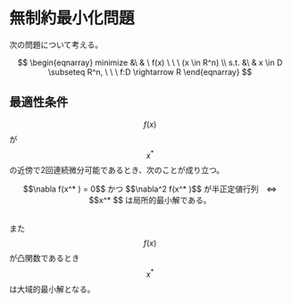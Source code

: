 # 無制約最小化問題

次の問題について考える。

$$
\begin{eqnarray}
minimize &\ & \ f(x) \ \ \ (x \in R^n) \\
s.t. &\ &
x \in D \subseteq R^n, \ \ \ f:D \rightarrow R
\end{eqnarray}
$$

## 最適性条件

$$f(x)$$ が $$x^* $$ の近傍で2回連続微分可能であるとき、次のことが成り立つ。

<center>
$$\nabla f(x^* ) = 0$$ かつ $$\nabla^2 f(x^* )$$ が半正定値行列　⇔　$$x^* $$ は局所的最小解である。
</center><br>

また $$f(x)$$ が凸関数であるとき $$x^* $$ は大域的最小解となる。
